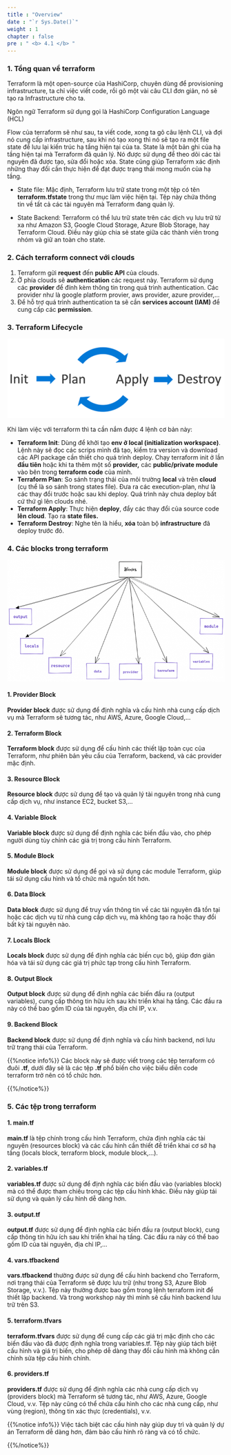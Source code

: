```yaml
---
title : "Overview"
date : "`r Sys.Date()`"
weight : 1
chapter : false
pre : " <b> 4.1 </b> "
---
```


### 1. Tổng quan về terraform
Terraform là một open-source của HashiCorp, chuyên dùng để provisioning infrastructure, ta chỉ việc viết code, rồi gõ một vài câu CLI đơn giản, nó sẽ tạo ra Infrastructure cho ta.

Ngôn ngữ Terraform sử dụng gọi là HashiCorp Configuration Language (HCL)

Flow của terraform sẽ như sau, ta viết code, xong ta gõ câu lệnh CLI, và đợi nó cung cấp infrastructure, sau khi nó tạo xong thì nó sẽ tạo ra một file state để lưu lại kiến trúc hạ tầng hiện tại của ta. State là một bản ghi của hạ tầng hiện tại mà Terraform đã quản lý. Nó được sử dụng để theo dõi các tài nguyên đã được tạo, sửa đổi hoặc xóa. State cũng giúp Terraform xác định những thay đổi cần thực hiện để đạt được trạng thái mong muốn của hạ tầng.
- State file: Mặc định, Terraform lưu trữ state trong một tệp có tên **terraform.tfstate** trong thư mục làm việc hiện tại. Tệp này chứa thông tin về tất cả các tài nguyên mà Terraform đang quản lý.

- State Backend: Terraform có thể lưu trữ state trên các dịch vụ lưu trữ từ xa như Amazon S3, Google Cloud Storage, Azure Blob Storage, hay Terraform Cloud. Điều này giúp chia sẻ state giữa các thành viên trong nhóm và giữ an toàn cho state.

### 2. Cách terraform connect với clouds

1. Terraform gửi **request** đến **public API** của clouds.
2. Ở phía clouds sẽ **authentication** các request này. Terraform sử dụng các **provider** để đính kèm thông tin trong quá trình authentication. Các provider như là google platform provier, aws provider, azure provider,…  
3. Để hỗ trợ quá trình authentication ta sẽ cần **services account (IAM)** để cung cấp các **permission**.

### 3. Terraform Lifecycle

![IMAGE](/images/4-knowledgeTerraform/4.1-overview/001-overview.png)

Khi làm việc với terraform thì ta cần nắm được 4 lệnh cơ bản này:

- **Terraform Init**: Dùng để khởi tạo **env ở local (initialization workspace)**. Lệnh này sẽ đọc các scrips mình đã tạo, kiểm tra version và download các API package cần thiết cho quá trình deploy. Chạy terraform init ở lần **đầu tiên** hoặc khi ta thêm một số **provider,** các **public/private module** vào bên trong **terraform code** của mình.
- **Terraform Plan**: So sánh trạng thái của môi trường **local** và trên **cloud** (cụ thể là so sánh trong states file). Đưa ra các execution-plan, như là các thay đổi trước hoặc sau khi deploy. Quá trình này chưa deploy bất cứ thứ gì lên clouds nhé.
- **Terraform Apply**: Thực hiện **deploy**, đẩy các thay đổi của source code **lên cloud**. Tạo ra **state files.**
- **Terraform Destroy**: Nghe tên là hiểu, **xóa** toàn bộ **infrastructure** đã deploy trước đó.

### 4. Các blocks trong terraform

![IMAGE](/images/4-knowledgeTerraform/4.1-overview/002-overview.png)

#### 1. Provider Block
**Provider block** được sử dụng để định nghĩa và cấu hình nhà cung cấp dịch vụ mà Terraform sẽ tương tác, như AWS, Azure, Google Cloud,...
#### 2. Terraform Block
**Terraform block** được sử dụng để cấu hình các thiết lập toàn cục của Terraform, như phiên bản yêu cầu của Terraform, backend, và các provider mặc định.
#### 3. Resource Block
**Resource block** được sử dụng để tạo và quản lý tài nguyên trong nhà cung cấp dịch vụ, như instance EC2, bucket S3,...
#### 4. Variable Block
**Variable block** được sử dụng để định nghĩa các biến đầu vào, cho phép người dùng tùy chỉnh các giá trị trong cấu hình Terraform.
#### 5. Module Block
**Module block** được sử dụng để gọi và sử dụng các module Terraform, giúp tái sử dụng cấu hình và tổ chức mã nguồn tốt hơn.
#### 6. Data Block
**Data block** được sử dụng để truy vấn thông tin về các tài nguyên đã tồn tại hoặc các dịch vụ từ nhà cung cấp dịch vụ, mà không tạo ra hoặc thay đổi bất kỳ tài nguyên nào.
#### 7. Locals Block
**Locals block** được sử dụng để định nghĩa các biến cục bộ, giúp đơn giản hóa và tái sử dụng các giá trị phức tạp trong cấu hình Terraform.
#### 8. Output Block
**Output block** được sử dụng để định nghĩa các biến đầu ra (output variables), cung cấp thông tin hữu ích sau khi triển khai hạ tầng. Các đầu ra này có thể bao gồm ID của tài nguyên, địa chỉ IP, v.v.
#### 9. Backend Block
**Backend block** được sử dụng để định nghĩa và cấu hình backend, nơi lưu trữ trạng thái của Terraform.

{{%notice info%}}
Các block này sẽ được viết trong các tệp terraform có đuôi **.tf**, dưới đây sẽ là các tệp **.tf** phổ biến cho việc biểu diễn code terraform trở nên có tổ chức hơn.

{{%/notice%}}


### 5. Các tệp trong terraform
#### 1. main.tf
**main.tf** là tệp chính trong cấu hình Terraform, chứa định nghĩa các tài nguyên (resources block) và các cấu hình cần thiết để triển khai cơ sở hạ tầng (locals block, terraform block, module block,...).

#### 2. variables.tf
**variables.tf** được sử dụng để định nghĩa các biến đầu vào (variables block) mà có thể được tham chiếu trong các tệp cấu hình khác. Điều này giúp tái sử dụng và quản lý cấu hình dễ dàng hơn.

#### 3. output.tf
**output.tf** được sử dụng để định nghĩa các biến đầu ra (output block), cung cấp thông tin hữu ích sau khi triển khai hạ tầng. Các đầu ra này có thể bao gồm ID của tài nguyên, địa chỉ IP,...

#### 4. vars.tfbackend
**vars.tfbackend** thường được sử dụng để cấu hình backend cho Terraform, nơi trạng thái của Terraform sẽ được lưu trữ (như trong S3, Azure Blob Storage, v.v.). Tệp này thường được bao gồm trong lệnh terraform init để thiết lập backend. Và trong workshop này thì mình sẽ cấu hình backend lưu trữ trên S3.

#### 5. terraform.tfvars
**terraform.tfvars** được sử dụng để cung cấp các giá trị mặc định cho các biến đầu vào đã được định nghĩa trong variables.tf. Tệp này giúp tách biệt cấu hình và giá trị biến, cho phép dễ dàng thay đổi cấu hình mà không cần chỉnh sửa tệp cấu hình chính.

#### 6. providers.tf
**providers.tf** được sử dụng để định nghĩa các nhà cung cấp dịch vụ (providers block) mà Terraform sẽ tương tác, như AWS, Azure, Google Cloud, v.v. Tệp này cũng có thể chứa cấu hình cho các nhà cung cấp, như vùng (region), thông tin xác thực (credentials), v.v.


{{%notice info%}}
Việc tách biệt các cấu hình này giúp duy trì và quản lý dự án Terraform dễ dàng hơn, đảm bảo cấu hình rõ ràng và có tổ chức.

{{%/notice%}}
